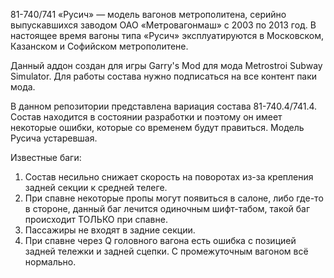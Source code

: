81-740/741 «Русич» — модель вагонов метрополитена, серийно выпускавшихся заводом ОАО «Метровагонмаш» с 2003 по 2013 год. В настоящее время вагоны типа «Русич» эксплуатируются в Московском, Казанском и Софийском метрополитене.

Данный аддон создан для игры Garry's Mod для мода Metrostroi Subway Simulator. Для работы состава нужно подписаться на все контент паки мода.

В данном репозитории представлена вариация состава 81-740.4/741.4. Состав находится в состоянии разработки и поэтому он имеет некоторые ошибки, которые со временем будут правиться. Модель Русича устаревшая. 

Известные баги: 

1) Состав несильно снижает скорость на поворотах из-за крепления задней секции к средней телеге.
2) При спавне некоторые пропы могут появиться в салоне, либо где-то в стороне, данный баг лечится одиночным шифт-табом, такой баг происходит ТОЛЬКО при спавне.
3) Пассажиры не входят в задние секции.
4) При спавне через Q головного вагона есть ошибка с позицией задней тележки и задней сцепки. С промежуточным вагоном всё нормально.

